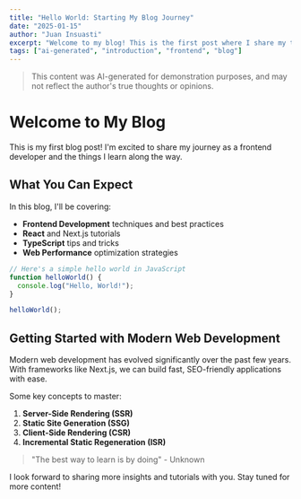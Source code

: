 ```yaml
---
title: "Hello World: Starting My Blog Journey"
date: "2025-01-15"
author: "Juan Insuasti"
excerpt: "Welcome to my blog! This is the first post where I share my thoughts on frontend development and web technologies."
tags: ["ai-generated", "introduction", "frontend", "blog"]
---
```


> This content was AI-generated for demonstration purposes, and may not reflect the author's true thoughts or opinions.

# Welcome to My Blog

This is my first blog post! I'm excited to share my journey as a frontend developer and the things I learn along the way.

## What You Can Expect

In this blog, I'll be covering:

- **Frontend Development** techniques and best practices
- **React** and Next.js tutorials
- **TypeScript** tips and tricks
- **Web Performance** optimization strategies

```javascript
// Here's a simple hello world in JavaScript
function helloWorld() {
  console.log("Hello, World!");
}

helloWorld();
```

## Getting Started with Modern Web Development

Modern web development has evolved significantly over the past few years. With frameworks like Next.js, we can build fast, SEO-friendly applications with ease.

Some key concepts to master:

1. **Server-Side Rendering (SSR)**
2. **Static Site Generation (SSG)**
3. **Client-Side Rendering (CSR)**
4. **Incremental Static Regeneration (ISR)**

> "The best way to learn is by doing" - Unknown

I look forward to sharing more insights and tutorials with you. Stay tuned for more content!
